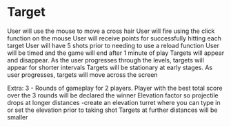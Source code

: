 # Target

User will use the mouse to move a cross hair
User will fire using the click function on the mouse
User will receive points for successfully hitting each target
User will have 5 shots prior to needing to use a reload function
User will be timed and the game will end after 1 minute of play
Targets will appear and disappear. As the user progresses through the levels, targets will appear for shorter intervals
Targets will be stationary at early stages. As user progresses, targets will move across the screen


Extra:
3 - Rounds of gameplay for 2 players. Player with the best total score over the 3 rounds will  be declared the winner
Elevation factor so projectile drops at longer distances
  -create an elevation turret where you can type in or set the elevation prior to taking shot
Targets at further distances will be smaller
